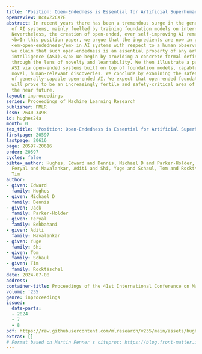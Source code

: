 ```yaml
---
title: 'Position: Open-Endedness is Essential for Artificial Superhuman Intelligence'
openreview: Bc4vZ2CX7E
abstract: In recent years there has been a tremendous surge in the general capabilities
  of AI systems, mainly fuelled by training foundation models on internet-scale data.
  Nevertheless, the creation of open-ended, ever self-improving AI remains elusive.
  <b>In this position paper, we argue that the ingredients are now in place to achieve
  <em>open-endedness</em> in AI systems with respect to a human observer. Furthermore,
  we claim that such open-endedness is an essential property of any artificial superhuman
  intelligence (ASI).</b> We begin by providing a concrete formal definition of open-endedness
  through the lens of novelty and learnability. We then illustrate a path towards
  ASI via open-ended systems built on top of foundation models, capable of making
  novel, human-relevant discoveries. We conclude by examining the safety implications
  of generally-capable open-ended AI. We expect that open-ended foundation models
  will prove to be an increasingly fertile and safety-critical area of research in
  the near future.
layout: inproceedings
series: Proceedings of Machine Learning Research
publisher: PMLR
issn: 2640-3498
id: hughes24a
month: 0
tex_title: 'Position: Open-Endedness is Essential for Artificial Superhuman Intelligence'
firstpage: 20597
lastpage: 20616
page: 20597-20616
order: 20597
cycles: false
bibtex_author: Hughes, Edward and Dennis, Michael D and Parker-Holder, Jack and Behbahani,
  Feryal and Mavalankar, Aditi and Shi, Yuge and Schaul, Tom and Rockt\"{a}schel,
  Tim
author:
- given: Edward
  family: Hughes
- given: Michael D
  family: Dennis
- given: Jack
  family: Parker-Holder
- given: Feryal
  family: Behbahani
- given: Aditi
  family: Mavalankar
- given: Yuge
  family: Shi
- given: Tom
  family: Schaul
- given: Tim
  family: Rocktäschel
date: 2024-07-08
address:
container-title: Proceedings of the 41st International Conference on Machine Learning
volume: '235'
genre: inproceedings
issued:
  date-parts:
  - 2024
  - 7
  - 8
pdf: https://raw.githubusercontent.com/mlresearch/v235/main/assets/hughes24a/hughes24a.pdf
extras: []
# Format based on Martin Fenner's citeproc: https://blog.front-matter.io/posts/citeproc-yaml-for-bibliographies/
---
```

